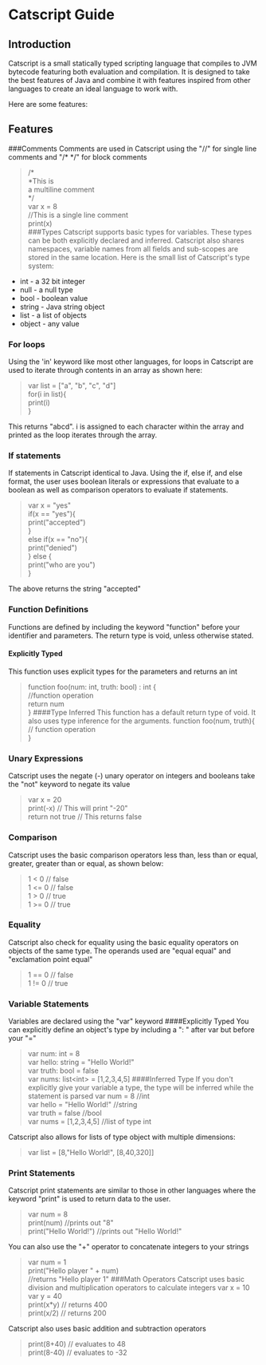 # Catscript Guide

## Introduction
Catscript is a small statically typed scripting language that compiles to JVM bytecode featuring both evaluation and compilation.
It is designed to take the best features of Java and combine it with features inspired from other languages to create
an ideal language to work with.

Here are some features:
## Features
###Comments
Comments are used in Catscript using the "//" for single line comments and "/* */" for block comments
> /*</br>
> *This is</br>
> a multiline comment</br>
> */</br>
> var x = 8</br>
> //This is a single line comment</br>
> print(x)</br>
###Types
Catscript supports basic types for variables. These types can be both explicitly declared and inferred.
Catscript also shares namespaces, variable names from all fields and sub-scopes are stored in the same location.
Here is the small list of Catscript's type system:
* int - a 32 bit integer
* null - a null type
* bool - boolean value
* string - Java string object
* list - a list of objects
* object - any value</br>

### For loops
Using the 'in' keyword like most other languages, for loops in Catscript are used to iterate through contents in an array as shown here:
> var list = ["a", "b", "c", "d"] </br>
> for(i in list){</br>
>    print(i)</br>
> }</br>

This returns "abcd". i is assigned to each character within the array and printed as the loop iterates through the array.
### If statements
If statements in Catscript identical to Java. Using the if, else if, and else format, the user uses boolean
literals or expressions that evaluate to a boolean as well as comparison operators to evaluate if statements.
> var x = "yes"</br>
> if(x == "yes"){</br>
>  print("accepted")</br>
> }</br>
> else if(x == "no"){</br>
>  print("denied")</br>
> } else {</br>
> print("who are you")</br>
> }

The above returns the string "accepted"
### Function Definitions
Functions are defined by including the keyword "function" before your identifier and parameters. The return type is void,
unless otherwise stated.
#### Explicitly Typed
This function uses explicit types for the parameters and returns an int
> function foo(num: int, truth: bool) : int {</br>
> //function operation</br>
> return num</br>
> }
####Type Inferred
This function has a default return type of void. It also uses type inference for the arguments.
> function foo(num, truth){</br>
> // function operation</br>
> }</br>
### Unary Expressions
Catscript uses the negate (-) unary operator on integers and booleans take the "not" keyword to negate its value
> var x = 20</br>
> print(-x) // This will print "-20"</br>
> return not true  // This returns false
### Comparison
Catscript uses the basic comparison operators less than, less than or equal, greater, greater than or equal, as shown below:
> 1 < 0 // false</br>
> 1 <= 0 // false</br>
> 1 > 0 // true</br>
> 1 >= 0 // true
### Equality
Catscript also check for equality using the basic equality operators on objects of the same type. The operands used are
"equal equal" and "exclamation point equal"
> 1 == 0 // false</br>
> 1 != 0 // true
### Variable Statements
Variables are declared using the "var" keyword
####Explicitly Typed
You can explicitly define an object's type by including a ": <type>" after var but before your "="
> var num: int = 8</br>
> var hello: string = "Hello World!"</br>
> var truth: bool = false</br>
> var nums: list\<int\> = [1,2,3,4,5]
####Inferred Type
If you don't explicitly give your variable a type, the type will be inferred while the statement is parsed
> var num = 8 //int</br>
> var hello = "Hello World!" //string</br>
> var truth = false //bool</br>
> var nums = [1,2,3,4,5] //list of type int

Catscript also allows for lists of type object with multiple dimensions:
> var list = [8,"Hello World!", [8,40,320]]
### Print Statements
Catscript print statements are similar to those in other languages where the keyword "print" is used to return data to the user.
> var num = 8</br>
> print(num) //prints out "8"</br>
> print("Hello World!") //prints out "Hello World!"

You can also use the "+" operator to concatenate integers to your strings
> var num = 1</br>
> print("Hello player " + num)</br>
> //returns "Hello player 1"
###Math Operators
Catscript uses basic division and multiplication operators to calculate integers
> var x = 10</br>
> var y = 40</br>
> print(x*y) // returns 400 </br>
> print(x/2) // returns 200

Catscript also uses basic addition and subtraction operators
> print(8+40) // evaluates to 48</br>
> print(8-40) // evaluates to -32</br>
